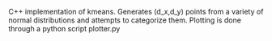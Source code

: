 C++ implementation of kmeans. Generates (d_x,d_y) points from a variety of normal distributions and attempts to categorize them. Plotting is done through a python script plotter.py
